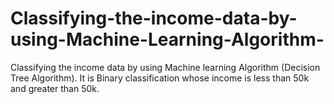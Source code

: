 # Classifying-the-income-data-by-using-Machine-Learning-Algorithm-
Classifying the income data by using Machine learning Algorithm (Decision Tree Algorithm). It is Binary classification whose income is less than 50k and greater than 50k. 
